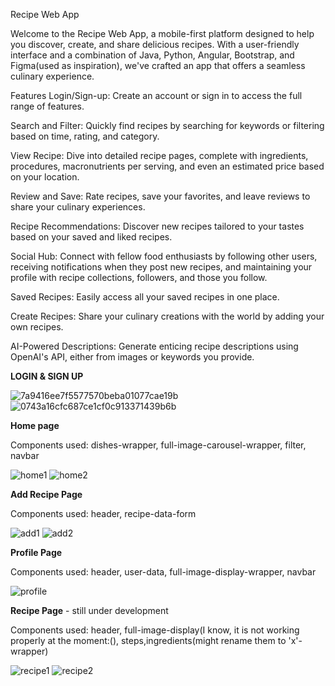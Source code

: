 Recipe Web App


Welcome to the Recipe Web App, a mobile-first platform designed to help you discover, create, and share delicious recipes. With a user-friendly interface and a combination of Java, Python, Angular, Bootstrap, and Figma(used as inspiration), we've crafted an app that offers a seamless culinary experience.

Features
Login/Sign-up: Create an account or sign in to access the full range of features.

Search and Filter: Quickly find recipes by searching for keywords or filtering based on time, rating, and category.

View Recipe: Dive into detailed recipe pages, complete with ingredients, procedures, macronutrients per serving, and even an estimated price based on your location.

Review and Save: Rate recipes, save your favorites, and leave reviews to share your culinary experiences.

Recipe Recommendations: Discover new recipes tailored to your tastes based on your saved and liked recipes.

Social Hub: Connect with fellow food enthusiasts by following other users, receiving notifications when they post new recipes, and maintaining your profile with recipe collections, followers, and those you follow.

Saved Recipes: Easily access all your saved recipes in one place.

Create Recipes: Share your culinary creations with the world by adding your own recipes.

AI-Powered Descriptions: Generate enticing recipe descriptions using OpenAI's API, either from images or keywords you provide.

**LOGIN & SIGN UP**

![7a9416ee7f5577570beba01077cae19b](https://github.com/lupandrei/recipeAppFrontend/assets/126556183/80c9a07f-c380-4311-a54c-0eab7611f785)
![0743a16cfc687ce1cf0c913371439b6b](https://github.com/lupandrei/recipeAppFrontend/assets/126556183/a3ed8250-cabb-4258-a421-2d28b38ebc69)


**Home page**

Components used: dishes-wrapper, full-image-carousel-wrapper, filter, navbar

![home1](https://github.com/lupandrei/recipeAppFrontend/assets/126556183/f798bd50-82a5-4b32-a7e8-020113ebdf03)
![home2](https://github.com/lupandrei/recipeAppFrontend/assets/126556183/bed1c3cd-6834-43ed-8806-611da3a215a5)


**Add Recipe Page**

Components used: header, recipe-data-form 

![add1](https://github.com/lupandrei/recipeAppFrontend/assets/126556183/1d2dbf39-ac69-47f2-8fbf-465994dba46a)
![add2](https://github.com/lupandrei/recipeAppFrontend/assets/126556183/02a99f5c-0771-4b2c-a550-2bac44e7a518)

**Profile Page**

Components used: header, user-data, full-image-display-wrapper, navbar

![profile](https://github.com/lupandrei/recipeAppFrontend/assets/126556183/0c7985cc-a9da-4d90-b1b5-f4ae9f596e77)

**Recipe Page** - still under development

Components used: header, full-image-display(I know, it is not working properly at the moment:(), steps,ingredients(might rename them to 'x'-wrapper) 

![recipe1](https://github.com/lupandrei/recipeAppFrontend/assets/126556183/d22c7dc6-23b3-416f-a0e3-cc3245a0436b)
![recipe2](https://github.com/lupandrei/recipeAppFrontend/assets/126556183/acbc9ee0-63bc-4b21-9270-fa231a9c60e2)



